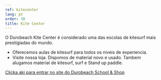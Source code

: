 ```yaml
---
ref: kitecenter
lang: pt
order: 30
title: Kite Center
---
```

O Durobeach Kite Center é considerado uma das escolas de kitesurf mais prestígiadas do mundo.

* Oferecemos aulas de kitesurf para todos os niveis de experiencia.
* Visite nossa loja. Dispomos de material novo e usado.  Tambem alugamos material de kitesurf, surf e Stand up paddle.



[Clicka aki para entrar no site do Durobeach School & Shop][1]

[1]: http://www.kiteschooldurobeach.com/pt-br/kite-centre
